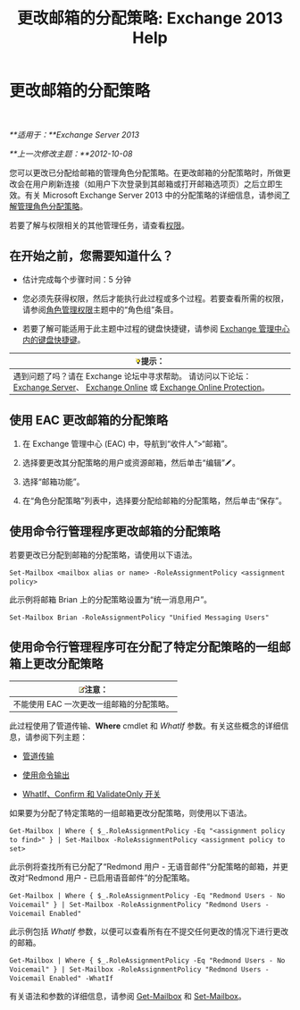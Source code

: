 ﻿---
title: '更改邮箱的分配策略: Exchange 2013 Help'
TOCTitle: 更改邮箱的分配策略
ms:assetid: 011690a5-233a-4c03-8842-92276f899a89
ms:mtpsurl: https://technet.microsoft.com/zh-cn/library/Dd638076(v=EXCHG.150)
ms:contentKeyID: 50489829
ms.date: 01/11/2018
mtps_version: v=EXCHG.150
ms.translationtype: HT
---

# 更改邮箱的分配策略

 

_**适用于：**Exchange Server 2013_

_**上一次修改主题：**2012-10-08_

您可以更改已分配给邮箱的管理角色分配策略。在更改邮箱的分配策略时，所做更改会在用户刷新连接（如用户下次登录到其邮箱或打开邮箱选项页）之后立即生效。有关 Microsoft Exchange Server 2013 中的分配策略的详细信息，请参阅[了解管理角色分配策略](understanding-management-role-assignment-policies-exchange-2013-help.md)。

若要了解与权限相关的其他管理任务，请查看[权限](permissions-exchange-2013-help.md)。

## 在开始之前，您需要知道什么？

  - 估计完成每个步骤时间：5 分钟

  - 您必须先获得权限，然后才能执行此过程或多个过程。若要查看所需的权限，请参阅[角色管理权限](role-management-permissions-exchange-2013-help.md)主题中的“角色组”条目。

  - 若要了解可能适用于此主题中过程的键盘快捷键，请参阅 [Exchange 管理中心内的键盘快捷键](keyboard-shortcuts-in-the-exchange-admin-center-exchange-online-protection-help.md)。

<table>
<thead>
<tr class="header">
<th><img src="images/Bb124558.tip(EXCHG.150).gif" title="提示" alt="提示" />提示：</th>
</tr>
</thead>
<tbody>
<tr class="odd">
<td>遇到问题了吗？请在 Exchange 论坛中寻求帮助。 请访问以下论坛：<a href="https://go.microsoft.com/fwlink/p/?linkid=60612">Exchange Server</a>、 <a href="https://go.microsoft.com/fwlink/p/?linkid=267542">Exchange Online</a> 或 <a href="https://go.microsoft.com/fwlink/p/?linkid=285351">Exchange Online Protection</a>。</td>
</tr>
</tbody>
</table>


## 使用 EAC 更改邮箱的分配策略

1.  在 Exchange 管理中心 (EAC) 中，导航到“收件人”\>“邮箱”。

2.  选择要更改其分配策略的用户或资源邮箱，然后单击“编辑”![编辑图标](images/Bb124582.6f53ccb2-1f13-4c02-bea0-30690e6ea71d(EXCHG.150).gif "编辑图标")。

3.  选择“邮箱功能”。

4.  在“角色分配策略”列表中，选择要分配给邮箱的分配策略，然后单击“保存”。

## 使用命令行管理程序更改邮箱的分配策略

若要更改已分配到邮箱的分配策略，请使用以下语法。

    Set-Mailbox <mailbox alias or name> -RoleAssignmentPolicy <assignment policy>

此示例将邮箱 Brian 上的分配策略设置为“统一消息用户”。

    Set-Mailbox Brian -RoleAssignmentPolicy "Unified Messaging Users"

## 使用命令行管理程序可在分配了特定分配策略的一组邮箱上更改分配策略

<table>
<thead>
<tr class="header">
<th><img src="images/Bb124558.note(EXCHG.150).gif" title="注意" alt="注意" />注意：</th>
</tr>
</thead>
<tbody>
<tr class="odd">
<td>不能使用 EAC 一次更改一组邮箱的分配策略。</td>
</tr>
</tbody>
</table>


此过程使用了管道传输、**Where** cmdlet 和 *WhatIf* 参数。有关这些概念的详细信息，请参阅下列主题：

  - [管道传输](https://technet.microsoft.com/zh-cn/library/aa998260\(v=exchg.150\))

  - [使用命令输出](working-with-command-output-exchange-2013-help.md)

  - [WhatIf、Confirm 和 ValidateOnly 开关](whatif-confirm-and-validateonly-switches-exchange-2013-help.md)

如果要为分配了特定策略的一组邮箱更改分配策略，则使用以下语法。

    Get-Mailbox | Where { $_.RoleAssignmentPolicy -Eq "<assignment policy to find>" } | Set-Mailbox -RoleAssignmentPolicy <assignment policy to set>

此示例将查找所有已分配了“Redmond 用户 - 无语音邮件”分配策略的邮箱，并更改对“Redmond 用户 - 已启用语音邮件”的分配策略。

    Get-Mailbox | Where { $_.RoleAssignmentPolicy -Eq "Redmond Users - No Voicemail" } | Set-Mailbox -RoleAssignmentPolicy "Redmond Users - Voicemail Enabled"

此示例包括 *WhatIf* 参数，以便可以查看所有在不提交任何更改的情况下进行更改的邮箱。

    Get-Mailbox | Where { $_.RoleAssignmentPolicy -Eq "Redmond Users - No Voicemail" } | Set-Mailbox -RoleAssignmentPolicy "Redmond Users - Voicemail Enabled" -WhatIf

有关语法和参数的详细信息，请参阅 [Get-Mailbox](https://technet.microsoft.com/zh-cn/library/bb123685\(v=exchg.150\)) 和 [Set-Mailbox](https://technet.microsoft.com/zh-cn/library/bb123981\(v=exchg.150\))。

